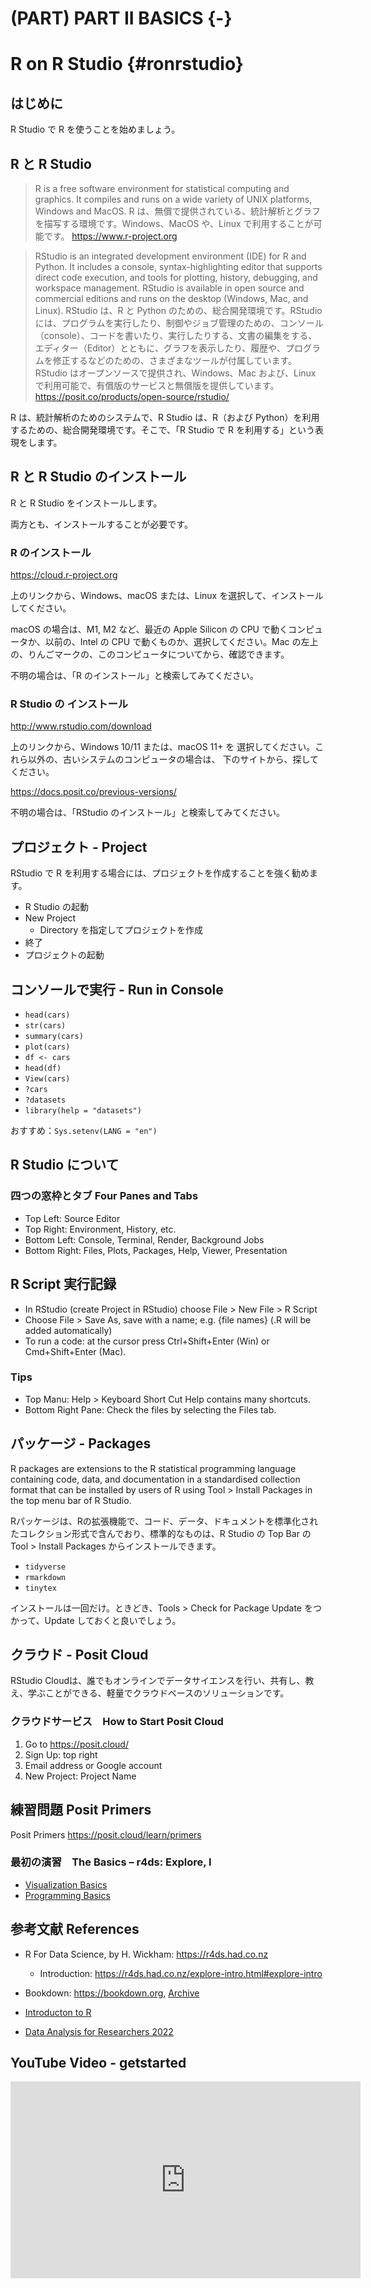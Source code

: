 # (PART) PART II BASICS {-}
# R on R Studio {#ronrstudio}



## はじめに

R Studio で R を使うことを始めましょう。

## R と R Studio

> R is a free software environment for statistical computing and graphics. It compiles and runs on a wide variety of UNIX platforms, Windows and MacOS. 
> R は、無償で提供されている、統計解析とグラフを描写する環境です。Windows、MacOS や、Linux で利用することが可能です。
https://www.r-project.org

> RStudio is an integrated development environment (IDE) for R and Python. It includes a console, syntax-highlighting editor that supports direct code execution, and tools for plotting, history, debugging, and workspace management. RStudio is available in open source and commercial editions and runs on the desktop (Windows, Mac, and Linux).
> RStudio は、R と Python のための、総合開発環境です。RStudio には、プログラムを実行したり、制御やジョブ管理のための、コンソール（console）、コードを書いたり、実行したりする、文書の編集をする、エディター（Editor）とともに、グラフを表示したり、履歴や、プログラムを修正するなどのための、さまざまなツールが付属しています。RStudio はオープンソースで提供され、Windows、Mac および、Linux で利用可能で、有償版のサービスと無償版を提供しています。
https://posit.co/products/open-source/rstudio/

R は、統計解析のためのシステムで、R Studio は、R（および Python）を利用するための、総合開発環境です。そこで、「R Studio で R を利用する」という表現をします。


## R と R Studio のインストール

R と R Studio をインストールします。

両方とも、インストールすることが必要です。

### R のインストール

https://cloud.r-project.org

上のリンクから、Windows、macOS または、Linux を選択して、インストールしてください。

macOS の場合は、M1, M2 など、最近の Apple Silicon の CPU で動くコンピュータか、以前の、Intel の CPU で動くものか、選択してください。Mac の左上の、りんごマークの、このコンピュータについてから、確認できます。 

不明の場合は、「R のインストール」と検索してみてください。

### R Studio の インストール

http://www.rstudio.com/download

上のリンクから、Windows 10/11 または、macOS 11+ を 選択してください。これら以外の、古いシステムのコンピュータの場合は、 下のサイトから、探してください。

https://docs.posit.co/previous-versions/

不明の場合は、「RStudio のインストール」と検索してみてください。

## プロジェクト - Project

RStudio で R を利用する場合には、プロジェクトを作成することを強く勧めます。

* R Studio の起動
* New Project 
  - Directory を指定してプロジェクトを作成
* 終了
* プロジェクトの起動

## コンソールで実行 - Run in Console

* `head(cars)`
* `str(cars)`
* `summary(cars)`
* `plot(cars)`
* `df <- cars`
* `head(df)`
* `View(cars)`
* `?cars`
* `?datasets`
* `library(help = "datasets")`

おすすめ：`Sys.setenv(LANG = "en")`

## R Studio について

### 四つの窓枠とタブ Four Panes and Tabs

* Top Left: Source Editor
* Top Right: Environment, History, etc.
* Bottom Left: Console, Terminal, Render, Background Jobs
* Bottom Right: Files, Plots, Packages, Help, Viewer, Presentation

## R Script 実行記録

* In RStudio (create Project in RStudio) choose File > New File > R Script
* Choose File > Save As, save with a name; e.g. {file names} (.R will be added automatically)
* To run a code: at the cursor press Ctrl+Shift+Enter (Win) or Cmd+Shift+Enter (Mac).

### Tips

* Top Manu: Help > Keyboard Short Cut Help contains many shortcuts.
* Bottom Right Pane: Check the files by selecting the Files tab.


## パッケージ - Packages

R packages are extensions to the R statistical programming language containing code, data, and documentation in a standardised collection format that can be installed by users of R using Tool > Install Packages in the top menu bar of R Studio.

Rパッケージは、Rの拡張機能で、コード、データ、ドキュメントを標準化されたコレクション形式で含んでおり、標準的なものは、R Studio の Top Bar の Tool > Install Packages からインストールできます。

* `tidyverse`
* `rmarkdown`
* `tinytex`

インストールは一回だけ。ときどき、Tools > Check for Package Update をつかって、Update しておくと良いでしょう。

## クラウド - Posit Cloud

RStudio Cloudは、誰でもオンラインでデータサイエンスを行い、共有し、教え、学ぶことができる、軽量でクラウドベースのソリューションです。

### クラウドサービス　How to Start Posit Cloud

1. Go to https://posit.cloud/
2. Sign Up: top right
3. Email address or Google account
4. New Project: Project Name


## 練習問題 Posit Primers 

Posit Primers https://posit.cloud/learn/primers

### 最初の演習　The Basics – r4ds: Explore, I

* [Visualization Basics](https://rstudio.cloud/learn/primers/1.1)
* [Programming Basics](https://rstudio.cloud/learn/primers/1.2)


## 参考文献 References

* R For Data Science, by H. Wickham: https://r4ds.had.co.nz
  - Introduction: https://r4ds.had.co.nz/explore-intro.html#explore-intro
* Bookdown: https://bookdown.org, [Archive](https://bookdown.org/home/archive/)

  
* [Introducton to R](https://ds-sl.github.io/intro2r/intro2r.nb.html#3_Data_Analysis_Using_RStudio)
* [Data Analysis for Researchers 2022](https://icu-hsuzuki.github.io/da4r2022/)

## YouTube Video - getstarted

<iframe width="560" height="315" src="https://www.youtube.com/embed/9uQmMZoG74g" title="YouTube video player" frameborder="0" allow="accelerometer; autoplay; clipboard-write; encrypted-media; gyroscope; picture-in-picture; web-share" allowfullscreen></iframe>


